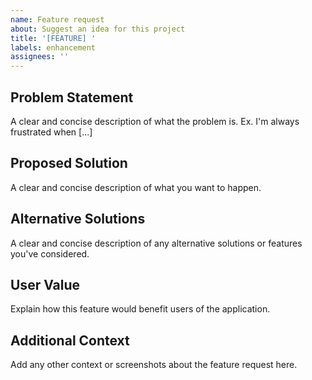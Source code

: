 ```yaml
---
name: Feature request
about: Suggest an idea for this project
title: '[FEATURE] '
labels: enhancement
assignees: ''
---
```


## Problem Statement

A clear and concise description of what the problem is. Ex. I'm always frustrated when [...]

## Proposed Solution

A clear and concise description of what you want to happen.

## Alternative Solutions

A clear and concise description of any alternative solutions or features you've considered.

## User Value

Explain how this feature would benefit users of the application.

## Additional Context

Add any other context or screenshots about the feature request here.
